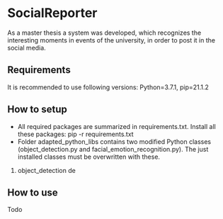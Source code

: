 # SocialReporter
As a master thesis a system was developed, which recognizes the interesting moments in events of the university, in order to post it in the social media.

## Requirements
It is recommended to use following versions: Python=3.7.1, pip=21.1.2

## How to setup
- All required packages are summarized in requirements.txt. Install all these packages: pip -r requirements.txt
- Folder adapted_python_libs contains two modified Python classes (object_detection.py and facial_emotion_recognition.py). The just installed classes must be overwritten with these.
1. object_detection
de

## How to use
Todo
